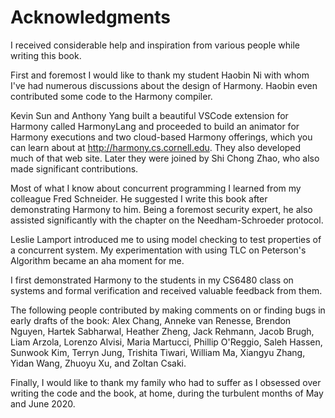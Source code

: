 
# Acknowledgments 

I received considerable help and inspiration from various people while
writing this book.

First and foremost I would like to thank my student Haobin Ni with whom
I've had numerous discussions about the design of Harmony. Haobin even
contributed some code to the Harmony compiler.

Kevin Sun and Anthony Yang built a beautiful VSCode extension for
Harmony called HarmonyLang and proceeded to build an animator for
Harmony executions and two cloud-based Harmony offerings, which you can
learn about at <http://harmony.cs.cornell.edu>. They also developed much
of that web site. Later they were joined by Shi Chong Zhao, who also
made significant contributions.

Most of what I know about concurrent programming I learned from my
colleague Fred Schneider. He suggested I write this book after
demonstrating Harmony to him. Being a foremost security expert, he also
assisted significantly with the chapter on the Needham-Schroeder
protocol.

Leslie Lamport introduced me to using model checking to test properties
of a concurrent system. My experimentation with using TLC on Peterson's
Algorithm became an aha moment for me.

I first demonstrated Harmony to the students in my CS6480 class on
systems and formal verification and received valuable feedback from
them.

The following people contributed by making comments on or finding bugs
in early drafts of the book: Alex Chang, Anneke van Renesse, Brendon
Nguyen, Hartek Sabharwal, Heather Zheng, Jack Rehmann, Jacob Brugh, Liam
Arzola, Lorenzo Alvisi, Maria Martucci, Phillip O'Reggio, Saleh Hassen,
Sunwook Kim, Terryn Jung, Trishita Tiwari, William Ma, Xiangyu Zhang,
Yidan Wang, Zhuoyu Xu, and Zoltan Csaki.

Finally, I would like to thank my family who had to suffer as I obsessed
over writing the code and the book, at home, during the turbulent months
of May and June 2020.